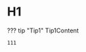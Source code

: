 # H1

??? tip "Tip1"
    Tip1Content
    
```shell
111
```

<!-- we expect the tree to have H1 as the title, not Tip1 -->

